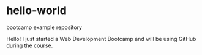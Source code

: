 # hello-world

bootcamp example repository

Hello! I just started a Web Development Bootcamp and will be using GitHub during the course.
